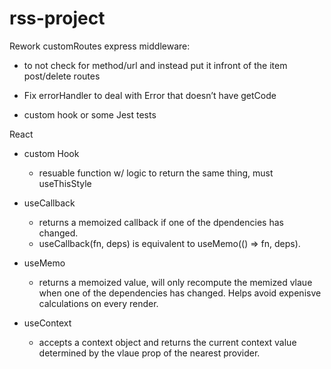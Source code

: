 # rss-project

Rework customRoutes express middleware:
-  to not check for method/url and instead put it infront of the item post/delete routes

- Fix errorHandler to deal with Error that doesn’t have getCode

- custom hook or some Jest tests

React
- custom Hook 
    - resuable function w/ logic to return the same thing, must useThisStyle 

- useCallback
    - returns a memoized callback if one of the dpendencies has changed.
    - useCallback(fn, deps) is equivalent to useMemo(() => fn, deps).

- useMemo
    - returns a memoized value, will only recompute the memized vlaue when one of the dependencies has changed.
    Helps avoid expenisve calculations on every render.

- useContext
    - accepts a context object and returns the current context value determined by the vlaue prop of the nearest provider.

